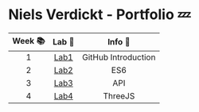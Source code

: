 # Niels Verdickt - Portfolio 💤

| Week 📚 |                      Lab 🧪                      |       Info 🎫       |
| :-----: | :----------------------------------------------: | :-----------------: |
|    1    | [Lab1](https://github.com/grietbeyens/DEV5-LAB1) | GitHub Introduction |
|    2    | [Lab2](https://github.com/NielsV8/dev5-myportfolio/tree/main/Lab%202) | ES6 |
|    3    | [Lab3](https://github.com/NielsV8/dev5-myportfolio/tree/main/Lab%203) | API |
|    4    | [Lab4](https://github.com/NielsV8/dev5-myportfolio/tree/main/Lab%204) | ThreeJS |
